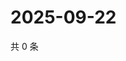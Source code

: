# 2025-09-22

共 0 条

<!-- BEGIN BILIBILI -->
<!-- 最后更新时间 2025-09-22 01:07:03 +0800 -->

<!-- END BILIBILI -->